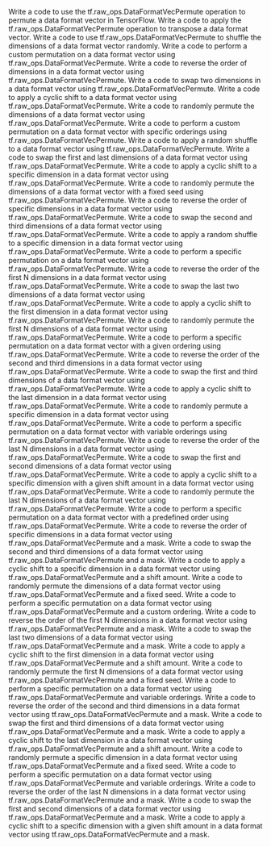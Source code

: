 Write a code to use the tf.raw_ops.DataFormatVecPermute operation to permute a data format vector in TensorFlow.
Write a code to apply the tf.raw_ops.DataFormatVecPermute operation to transpose a data format vector.
Write a code to use tf.raw_ops.DataFormatVecPermute to shuffle the dimensions of a data format vector randomly.
Write a code to perform a custom permutation on a data format vector using tf.raw_ops.DataFormatVecPermute.
Write a code to reverse the order of dimensions in a data format vector using tf.raw_ops.DataFormatVecPermute.
Write a code to swap two dimensions in a data format vector using tf.raw_ops.DataFormatVecPermute.
Write a code to apply a cyclic shift to a data format vector using tf.raw_ops.DataFormatVecPermute.
Write a code to randomly permute the dimensions of a data format vector using tf.raw_ops.DataFormatVecPermute.
Write a code to perform a custom permutation on a data format vector with specific orderings using tf.raw_ops.DataFormatVecPermute.
Write a code to apply a random shuffle to a data format vector using tf.raw_ops.DataFormatVecPermute.
Write a code to swap the first and last dimensions of a data format vector using tf.raw_ops.DataFormatVecPermute.
Write a code to apply a cyclic shift to a specific dimension in a data format vector using tf.raw_ops.DataFormatVecPermute.
Write a code to randomly permute the dimensions of a data format vector with a fixed seed using tf.raw_ops.DataFormatVecPermute.
Write a code to reverse the order of specific dimensions in a data format vector using tf.raw_ops.DataFormatVecPermute.
Write a code to swap the second and third dimensions of a data format vector using tf.raw_ops.DataFormatVecPermute.
Write a code to apply a random shuffle to a specific dimension in a data format vector using tf.raw_ops.DataFormatVecPermute.
Write a code to perform a specific permutation on a data format vector using tf.raw_ops.DataFormatVecPermute.
Write a code to reverse the order of the first N dimensions in a data format vector using tf.raw_ops.DataFormatVecPermute.
Write a code to swap the last two dimensions of a data format vector using tf.raw_ops.DataFormatVecPermute.
Write a code to apply a cyclic shift to the first dimension in a data format vector using tf.raw_ops.DataFormatVecPermute.
Write a code to randomly permute the first N dimensions of a data format vector using tf.raw_ops.DataFormatVecPermute.
Write a code to perform a specific permutation on a data format vector with a given ordering using tf.raw_ops.DataFormatVecPermute.
Write a code to reverse the order of the second and third dimensions in a data format vector using tf.raw_ops.DataFormatVecPermute.
Write a code to swap the first and third dimensions of a data format vector using tf.raw_ops.DataFormatVecPermute.
Write a code to apply a cyclic shift to the last dimension in a data format vector using tf.raw_ops.DataFormatVecPermute.
Write a code to randomly permute a specific dimension in a data format vector using tf.raw_ops.DataFormatVecPermute.
Write a code to perform a specific permutation on a data format vector with variable orderings using tf.raw_ops.DataFormatVecPermute.
Write a code to reverse the order of the last N dimensions in a data format vector using tf.raw_ops.DataFormatVecPermute.
Write a code to swap the first and second dimensions of a data format vector using tf.raw_ops.DataFormatVecPermute.
Write a code to apply a cyclic shift to a specific dimension with a given shift amount in a data format vector using tf.raw_ops.DataFormatVecPermute.
Write a code to randomly permute the last N dimensions of a data format vector using tf.raw_ops.DataFormatVecPermute.
Write a code to perform a specific permutation on a data format vector with a predefined order using tf.raw_ops.DataFormatVecPermute.
Write a code to reverse the order of specific dimensions in a data format vector using tf.raw_ops.DataFormatVecPermute and a mask.
Write a code to swap the second and third dimensions of a data format vector using tf.raw_ops.DataFormatVecPermute and a mask.
Write a code to apply a cyclic shift to a specific dimension in a data format vector using tf.raw_ops.DataFormatVecPermute and a shift amount.
Write a code to randomly permute the dimensions of a data format vector using tf.raw_ops.DataFormatVecPermute and a fixed seed.
Write a code to perform a specific permutation on a data format vector using tf.raw_ops.DataFormatVecPermute and a custom ordering.
Write a code to reverse the order of the first N dimensions in a data format vector using tf.raw_ops.DataFormatVecPermute and a mask.
Write a code to swap the last two dimensions of a data format vector using tf.raw_ops.DataFormatVecPermute and a mask.
Write a code to apply a cyclic shift to the first dimension in a data format vector using tf.raw_ops.DataFormatVecPermute and a shift amount.
Write a code to randomly permute the first N dimensions of a data format vector using tf.raw_ops.DataFormatVecPermute and a fixed seed.
Write a code to perform a specific permutation on a data format vector using tf.raw_ops.DataFormatVecPermute and variable orderings.
Write a code to reverse the order of the second and third dimensions in a data format vector using tf.raw_ops.DataFormatVecPermute and a mask.
Write a code to swap the first and third dimensions of a data format vector using tf.raw_ops.DataFormatVecPermute and a mask.
Write a code to apply a cyclic shift to the last dimension in a data format vector using tf.raw_ops.DataFormatVecPermute and a shift amount.
Write a code to randomly permute a specific dimension in a data format vector using tf.raw_ops.DataFormatVecPermute and a fixed seed.
Write a code to perform a specific permutation on a data format vector using tf.raw_ops.DataFormatVecPermute and variable orderings.
Write a code to reverse the order of the last N dimensions in a data format vector using tf.raw_ops.DataFormatVecPermute and a mask.
Write a code to swap the first and second dimensions of a data format vector using tf.raw_ops.DataFormatVecPermute and a mask.
Write a code to apply a cyclic shift to a specific dimension with a given shift amount in a data format vector using tf.raw_ops.DataFormatVecPermute and a mask.